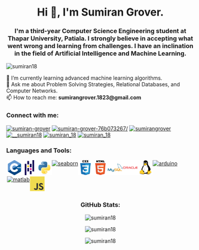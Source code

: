 <h1 align="center">Hi 👋, I'm Sumiran Grover.</h1>
<h3 align="center">I'm a third-year Computer Science Engineering student at Thapar University, Patiala. I strongly believe in accepting what went wrong and learning from challenges. I have an inclination in the field of Artificial Intelligence and Machine Learning.</h3>

<p align="left">
  <img src="https://komarev.com/ghpvc/?username=sumiran18&label=Profile%20views&color=0e75b6&style=flat" alt="sumiran18">
</p>
<p align="left">
  🔭 I’m currently learning advanced machine learning algorithms.<br>
  💬 Ask me about Problem Solving Strategies, Relational Databases, and Computer Networks.<br>
  📫 How to reach me: <strong>sumirangrover.1823@gmail.com</strong>
</p>

<h3 align="left">Connect with me:</h3>
<p align="left">
  <a href="https://codepen.io/sumiran-grover" target="_blank"><img src="https://raw.githubusercontent.com/rahuldkjain/github-profile-readme-generator/master/src/images/icons/Social/codepen.svg" alt="sumiran-grover" height="30" width="40"></a>
  <a href="https://linkedin.com/in/sumiran-grover-76b073267/" target="_blank"><img src="https://raw.githubusercontent.com/rahuldkjain/github-profile-readme-generator/master/src/images/icons/Social/linked-in-alt.svg" alt="sumiran-grover-76b073267/" height="30" width="40"></a>
  <a href="https://kaggle.com/sumirangrover" target="_blank"><img src="https://raw.githubusercontent.com/rahuldkjain/github-profile-readme-generator/master/src/images/icons/Social/kaggle.svg" alt="sumirangrover" height="30" width="40"></a>
  <a href="https://instagram.com/__sumiran18" target="_blank"><img src="https://raw.githubusercontent.com/rahuldkjain/github-profile-readme-generator/master/src/images/icons/Social/instagram.svg" alt="__sumiran18" height="30" width="40"></a>
  <a href="https://www.leetcode.com/sumiran_18" target="_blank"><img src="https://raw.githubusercontent.com/rahuldkjain/github-profile-readme-generator/master/src/images/icons/Social/leet-code.svg" alt="sumiran_18" height="30" width="40"></a>
  <a href="https://auth.geeksforgeeks.org/user/sumiran_18" target="_blank"><img src="https://raw.githubusercontent.com/rahuldkjain/github-profile-readme-generator/master/src/images/icons/Social/geeks-for-geeks.svg" alt="sumiran_18" height="30" width="40"></a>
  </p>

<h3 align="left">Languages and Tools:</h3>
<div style="display: flex; justify-content: center; align-items: flex-start;">
  <div style="display: flex; flex-wrap: wrap; max-width: 500px;">
    <a href="https://www.w3schools.com/cpp/" target="_blank" rel="noreferrer"><img src="https://raw.githubusercontent.com/devicons/devicon/master/icons/cplusplus/cplusplus-original.svg" alt="cplusplus" width="40" height="40"></a>
    <a href="https://pandas.pydata.org/" target="_blank" rel="noreferrer"><img src="https://raw.githubusercontent.com/devicons/devicon/2ae2a900d2f041da66e950e4d48052658d850630/icons/pandas/pandas-original.svg" alt="pandas" width="40" height="40"></a>
    <a href="https://www.python.org" target="_blank" rel="noreferrer"><img src="https://raw.githubusercontent.com/devicons/devicon/master/icons/python/python-original.svg" alt="python" width="40" height="40"></a>
    <a href="https://seaborn.pydata.org/" target="_blank" rel="noreferrer"><img src="https://seaborn.pydata.org/_images/logo-mark-lightbg.svg" alt="seaborn" width="40" height="40"></a>
    <a href="https://www.w3schools.com/css/" target="_blank" rel="noreferrer"><img src="https://raw.githubusercontent.com/devicons/devicon/master/icons/css3/css3-original-wordmark.svg" alt="css3" width="40" height="40"></a>
    <a href="https://www.w3.org/html/" target="_blank" rel="noreferrer"><img src="https://raw.githubusercontent.com/devicons/devicon/master/icons/html5/html5-original-wordmark.svg" alt="html5" width="40" height="40"></a>
    <a href="https://www.mysql.com/" target="_blank" rel="noreferrer"><img src="https://raw.githubusercontent.com/devicons/devicon/master/icons/mysql/mysql-original-wordmark.svg" alt="mysql" width="40" height="40"></a>
    <a href="https://www.oracle.com/" target="_blank" rel="noreferrer"><img src="https://raw.githubusercontent.com/devicons/devicon/master/icons/oracle/oracle-original.svg" alt="oracle" width="40" height="40"></a>
    <a href="https://www.linux.org/" target="_blank" rel="noreferrer"><img src="https://raw.githubusercontent.com/devicons/devicon/master/icons/linux/linux-original.svg" alt="linux" width="40" height="40"></a>
    <a href="https://www.arduino.cc/" target="_blank" rel="noreferrer"><img src="https://cdn.worldvectorlogo.com/logos/arduino-1.svg" alt="arduino" width="40" height="40"></a>
    <a href="https://www.mathworks.com/" target="_blank" rel="noreferrer"><img src="https://upload.wikimedia.org/wikipedia/commons/2/21/Matlab_Logo.png" alt="matlab" width="40" height="40"></a>
    <a href="https://developer.mozilla.org/en-US/docs/Web/JavaScript" target="_blank" rel="noreferrer"><img src="https://raw.githubusercontent.com/devicons/devicon/master/icons/javascript/javascript-original.svg" alt="javascript" width="40" height="40"></a>
  </div>
<!--   <div>
    <img width="400" src="https://user-images.githubusercontent.com/59734313/157189039-c09b3e38-9f42-42c0-ab54-14f1574190a7.gif" alt="coding">
  </div> -->
</div>




<h3 align="center">GitHub Stats:</h3>
<p align="center">
  <img src="https://github-readme-stats.vercel.app/api/top-langs/?username=sumiran18&layout=compact" alt="sumiran18">
</p>
<p align="center">
  <img src="https://github-readme-stats.vercel.app/api?username=sumiran18&show_icons=true&locale=en" alt="sumiran18">
</p>
<p align="center">
  <img src="https://github-readme-streak-stats.herokuapp.com/?user=sumiran18" alt="sumiran18">
</p>
